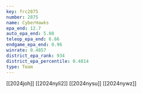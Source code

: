 ```yaml
---
key: frc2875
number: 2875
name: CyberHawks
epa_end: 12.7
auto_epa_end: 5.08
teleop_epa_end: 6.66
endgame_epa_end: 0.96
winrate: 0.4857
district_epa_rank: 934
district_epa_percentile: 0.4814
type: Team
---
```

[[2024joh]]
[[2024nyli2]]
[[2024nysu]]
[[2024nywz]]
